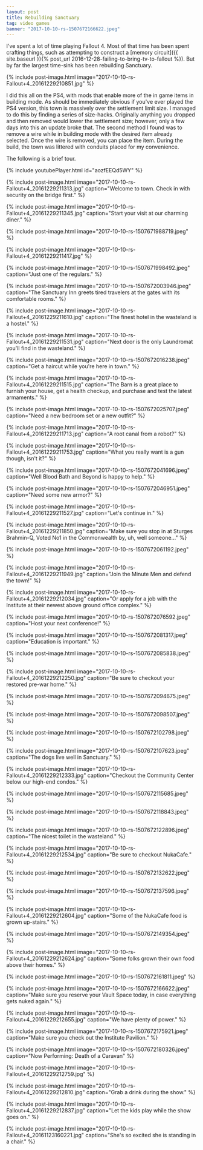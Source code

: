```yaml
---
layout: post
title: Rebuilding Sanctuary
tag: video games
banner: "2017-10-10-rs-1507672166622.jpeg"
---
```


I've spent a lot of time playing Fallout 4. Most of that time has been spent crafting things, such as attempting to construct a [memory circuit]({{ site.baseurl }}{% post_url 2016-12-28-failing-to-bring-tv-to-fallout %}). But by far the largest time-sink has been rebuilding Sanctuary.
<!--more-->

{% include
	post-image.html
	image="2017-10-10-rs-Fallout+4_20161229210851.jpg"
%}

I did this all on the PS4, with mods that enable more of the in game items in building mode. As should be immediately obvious if you've ever played the PS4 version, this town is massively over the settlement limit size. I managed to do this by finding a series of size-hacks. Originally anything you dropped and then removed would lower the settlement size; however, only a few days into this an update broke that. The second method I found was to remove a wire while in building mode with the desired item already selected. Once the wire is removed, you can place the item. During the build, the town was littered with conduits placed for my convenience. 

The following is a brief tour.

{%
	include
	youtubePlayer.html
	id="aozfEEQd5WY"
%}

{% include
	post-image.html
	image="2017-10-10-rs-Fallout+4_20161229211313.jpg"
	caption="Welcome to town. Check in with security on the bridge first."
%}

{% include
	post-image.html
	image="2017-10-10-rs-Fallout+4_20161229211345.jpg"
	caption="Start your visit at our charming diner."
%}

{% include
	post-image.html
	image="2017-10-10-rs-1507671988719.jpeg"
%}

{% include
	post-image.html
	image="2017-10-10-rs-Fallout+4_20161229211417.jpg"
%}

{% include
	post-image.html
	image="2017-10-10-rs-1507671998492.jpeg"
	caption="Just one of the regulars."
%}

{% include
	post-image.html
	image="2017-10-10-rs-1507672003946.jpeg"
	caption="The Sanctuary Inn greets tired travelers at the gates with its comfortable rooms."
%}

{% include
	post-image.html
	image="2017-10-10-rs-Fallout+4_20161229211610.jpg"
	caption="The finest hotel in the wasteland is a hostel."
%}

{% include
	post-image.html
	image="2017-10-10-rs-Fallout+4_20161229211531.jpg"
	caption="Next door is the only Laundromat you'll find in the wasteland."
%}

{% include
	post-image.html
	image="2017-10-10-rs-1507672016238.jpeg"
	caption="Get a haircut while you're here in town."
%}

{% include
	post-image.html
	image="2017-10-10-rs-Fallout+4_20161229211515.jpg"
	caption="The Barn is a great place to furnish your house, get a health checkup, and purchase and test the latest armaments."
%}

{% include
	post-image.html
	image="2017-10-10-rs-1507672025707.jpeg"
	caption="Need a new bedroom set or a new outfit?"
%}

{% include
	post-image.html
	image="2017-10-10-rs-Fallout+4_20161229211713.jpg"
	caption="A root canal from a robot?"
%}

{% include
	post-image.html
	image="2017-10-10-rs-Fallout+4_20161229211753.jpg"
	caption="What you really want is a gun though, isn't it?"
%}

{% include
	post-image.html
	image="2017-10-10-rs-1507672041696.jpeg"
	caption="Well Blood Bath and Beyond is happy to help."
%}

{% include
	post-image.html
	image="2017-10-10-rs-1507672046951.jpeg"
	caption="Need some new armor?"
%}

{% include
	post-image.html
	image="2017-10-10-rs-Fallout+4_20161229211527.jpg"
	caption="Let's continue in."
%}

{% include
	post-image.html
	image="2017-10-10-rs-Fallout+4_20161229211850.jpg"
	caption="Make sure you stop in at Sturges Brahmin-Q, Voted No1 in the Commonwealth by, uh, well someone..."
%}

{% include
	post-image.html
	image="2017-10-10-rs-1507672061192.jpeg"
%}

{% include
	post-image.html
	image="2017-10-10-rs-Fallout+4_20161229211949.jpg"
	caption="Join the Minute Men and defend the town!"
%}

{% include
	post-image.html
	image="2017-10-10-rs-Fallout+4_20161229212034.jpg"
	caption="Or apply for a job with the Institute at their newest above ground office complex."
%}

{% include
	post-image.html
	image="2017-10-10-rs-1507672076592.jpeg"
	caption="Host your next conference!"
%}

{% include
	post-image.html
	image="2017-10-10-rs-1507672081317.jpeg"
	caption="Education is important."
%}

{% include
	post-image.html
	image="2017-10-10-rs-1507672085838.jpeg"
%}

{% include
	post-image.html
	image="2017-10-10-rs-Fallout+4_20161229212250.jpg"
	caption="Be sure to checkout your restored pre-war home."
%}

{% include
	post-image.html
	image="2017-10-10-rs-1507672094675.jpeg"
%}

{% include
	post-image.html
	image="2017-10-10-rs-1507672098507.jpeg"
%}

{% include
	post-image.html
	image="2017-10-10-rs-1507672102798.jpeg"
%}

{% include
	post-image.html
	image="2017-10-10-rs-1507672107623.jpeg"
	caption="The dogs live well in Sanctuary."
%}

{% include
	post-image.html
	image="2017-10-10-rs-Fallout+4_20161229212333.jpg"
	caption="Checkout the Community Center below our high-end condos."
%}

{% include
	post-image.html
	image="2017-10-10-rs-1507672115685.jpeg"
%}

{% include
	post-image.html
	image="2017-10-10-rs-1507672118843.jpeg"
%}

{% include
	post-image.html
	image="2017-10-10-rs-1507672122896.jpeg"
	caption="The nicest toilet in the wasteland."
%}

{% include
	post-image.html
	image="2017-10-10-rs-Fallout+4_20161229212534.jpg"
	caption="Be sure to checkout NukaCafe."
%}

{% include
	post-image.html
	image="2017-10-10-rs-1507672132622.jpeg"
%}

{% include
	post-image.html
	image="2017-10-10-rs-1507672137596.jpeg"
%}

{% include
	post-image.html
	image="2017-10-10-rs-Fallout+4_20161229212604.jpg"
	caption="Some of the NukaCafe food is grown up-stairs."
%}

{% include
	post-image.html
	image="2017-10-10-rs-1507672149354.jpeg"
%}

{% include
	post-image.html
	image="2017-10-10-rs-Fallout+4_20161229212624.jpg"
	caption="Some folks grown their own food above their homes."
%}

{% include
	post-image.html
	image="2017-10-10-rs-1507672161811.jpeg"
%}

{% include
	post-image.html
	image="2017-10-10-rs-1507672166622.jpeg"
	caption="Make sure you reserve your Vault Space today, in case everything gets nuked again."
%}

{% include
	post-image.html
	image="2017-10-10-rs-Fallout+4_20161229212655.jpg"
	caption="We have plenty of power."
%}

{% include
	post-image.html
	image="2017-10-10-rs-1507672175921.jpeg"
	caption="Make sure you check out the Institute Pavilion."
%}

{% include
	post-image.html
	image="2017-10-10-rs-1507672180326.jpeg"
	caption="Now Performing: Death of a Caravan"
%}

{% include
	post-image.html
	image="2017-10-10-rs-Fallout+4_20161229212759.jpg"
%}

{% include
	post-image.html
	image="2017-10-10-rs-Fallout+4_20161229212810.jpg"
	caption="Grab a drink during the show."
%}

{% include
	post-image.html
	image="2017-10-10-rs-Fallout+4_20161229212837.jpg"
	caption="Let the kids play while the show goes on."
%}

{% include
	post-image.html
	image="2017-10-10-rs-Fallout+4_20161123160221.jpg"
	caption="She's so excited she is standing in a chair."
%}
